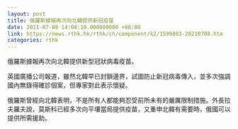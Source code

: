 ```yaml
---
layout: post
title: 俄羅斯據報再次向北韓提供新冠疫苗
date: 2021-07-08 14:08:10.000000000 +08:00
link: https://news.rthk.hk/rthk/ch/component/k2/1599803-20210708.htm
categories: rthk
---
```


俄羅斯據報再次向北韓提供新型冠狀病毒疫苗。

英國廣播公司報道，雖然北韓早已封鎖邊界，試圖防止新冠病毒傳入，並多次強調國內無錄得確診個案，但專家對此表示懷疑。

俄羅斯曾經向北韓表明，不是所有人都能夠忍受前所未有的嚴厲限制措施。外長拉夫羅夫說，莫斯科已經多次向平壤當局提供疫苗，又重申北韓有需要時，俄國可以提供所需援助。
